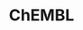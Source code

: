 ---
bigquery: https://console.cloud.google.com/bigquery?p=patents-public-data&d=ebi_chembl&page=dataset
citation: '"The ChEMBL database in 2017." Anna Gaulton, Anne Hersey, Michał Nowotka,
  A Patrícia Bento, Jon Chambers, David Mendez, Prudence Mutowo, Francis Atkinson,
  Louisa J Bellis, Elena Cibrián-Uhalte, Mark Davies, Nathan Dedman, Anneli Karlsson,
  María Paula Magariños, John P Overington, George Papadatos, Ines Smit, Andrew R
  Leach Nucleic acids Research (2017) 45 (Database Issue), D945-D954'
contributors: European Bioinformatics Institute
cost: None
description: ChEMBL Data is a manually curated database of small molecules used in
  drug discovery, including information about existing patented drugs.
documentation: 'schema: https://www.ebi.ac.uk/chembl/db_schema


  '
last_edit: Mon, 04 Apr 2022 19:07:30 GMT
location: https://console.cloud.google.com/marketplace/product/google_patents_public_datasets/chembl
maintained_by: EMBL-EBI, an outstation of European Molecular Biology Laboratory
related_publications: '

  ChEMBL: towards direct deposition of bioassay data.


  Mendez D, Gaulton A, Bento AP, Chambers J, De Veij M, Félix E, Magariños MP, Mosquera
  JF, Mutowo P, Nowotka M, Gordillo-Marañón M, Hunter F, Junco L, Mugumbate G, Rodriguez-Lopez
  M, Atkinson F, Bosc N, Radoux CJ, Segura-Cabrera A, Hersey A, Leach AR.


  — Nucleic Acids Res. 2019; 47(D1):D930-D940. doi: 10.1093/nar/gky1075

  '
schema_fields: '[''aidx'', ''substrate_record_id'', ''co_stem_id'', ''normal_range_min'',
  ''polymer_flag'', ''potential_duplicate'', ''published_relation'', ''caloha_id'',
  ''src_assay_id'', ''mol_atc_id'', ''usan_substem'', ''helm_notation'', ''label'',
  ''patent_id'', ''stem_class'', ''path'', ''parent_type'', ''name'', ''type'', ''irac_class_id'',
  ''domain_type'', ''efo_id'', ''level4'', ''molecule_type'', ''data_validity_comment'',
  ''assay_source'', ''assay_param_id'', ''class_type'', ''patent_no'', ''nda_type'',
  ''company'', ''toid'', ''therapeutic_flag'', ''mol_frac_id'', ''mc_target_name'',
  ''compound_key'', ''mecref_id'', ''drug_record_id'', ''site_residues'', ''chembl_id'',
  ''downgraded'', ''domain_name'', ''standard_units'', ''dosage_form'', ''withdrawn_flag'',
  ''parameter_value'', ''assay_category'', ''activity_comment'', ''curated_by'', ''assay_tax_id'',
  ''warnref_id'', ''level2_description'', ''ddd_admr'', ''who_name'', ''product_id'',
  ''research_stem'', ''ass_cls_map_id'', ''targrel_id'', ''standard_value'', ''acd_logp'',
  ''who_extra'', ''prediction_method'', ''orig_description'', ''alert_name'', ''component_type'',
  ''parent_molregno'', ''res_stem_id'', ''full_molformula'', ''cell_name'', ''l4'',
  ''level1'', ''action_type'', ''atc_code'', ''year'', ''pubmed_id'', ''cellosaurus_id'',
  ''clo_id'', ''variant_id'', ''db_source'', ''source_domain_id'', ''idx'', ''short_name'',
  ''patent_use_code'', ''title'', ''component_id'', ''num_ro5_violations'', ''standard_flag'',
  ''strength'', ''status'', ''domain_id'', ''hrac_code'', ''targcomp_id'', ''assay_strain'',
  ''canonical_smiles'', ''accession'', ''irac_code'', ''mc_organism'', ''psa'', ''standard_type'',
  ''curation_comment'', ''set_name'', ''go_id'', ''value'', ''pchembl_value'', ''metabolite_record_id'',
  ''target_desc'', ''target_mapping'', ''bei'', ''doc_id'', ''standard_text_value'',
  ''applicant_full_name'', ''cell_ontology_id'', ''lle'', ''level5'', ''alert_id'',
  ''assay_desc'', ''mw_monoisotopic'', ''enzyme_tid'', ''assay_class_id'', ''ref_type'',
  ''mec_id'', ''domain_description'', ''sei'', ''warning_class'', ''warning_id'',
  ''description'', ''cell_id'', ''updated_by'', ''qudt_units'', ''level3_description'',
  ''hba_lipinski'', ''selectivity_comment'', ''hrac_class_id'', ''assay_type'', ''prod_pat_id'',
  ''l5'', ''authors'', ''usan_stem_id'', ''disease_efficacy'', ''first_page'', ''alert_set_id'',
  ''ro3_pass'', ''parenteral'', ''mc_target_type'', ''protclasssyn_id'', ''molfile'',
  ''creation_date'', ''entity_type'', ''parent_id'', ''inorganic_flag'', ''activity_count'',
  ''organism'', ''black_box_warning'', ''assay_cell_type'', ''met_comment'', ''volume'',
  ''assay_test_type'', ''previous_company'', ''start_position'', ''related_tid'',
  ''frac_class_id'', ''cx_most_apka'', ''num_lipinski_ro5_violations'', ''full_mwt'',
  ''mutation'', ''qed_weighted'', ''cl_lincs_id'', ''publication_number'', ''ref_url'',
  ''cell_description'', ''normal_range_max'', ''assay_id'', ''site_name'', ''src_short_name'',
  ''uo_units'', ''availability_type'', ''usan_year'', ''active_molregno'', ''trade_name'',
  ''aspect'', ''ingredient'', ''sitecomp_id'', ''withdrawn_reason'', ''confidence_score'',
  ''active_ingredient'', ''mechanism_comment'', ''le'', ''topical'', ''protein_class_desc'',
  ''hbd_lipinski'', ''alogp'', ''level2'', ''delist_flag'', ''cx_logp'', ''max_phase'',
  ''first_in_class'', ''bao_endpoint'', ''protein_class_id'', ''standard_upper_value'',
  ''heavy_atoms'', ''abstract'', ''protein_class_synonym'', ''assay_subcellular_fraction'',
  ''pathway_key'', ''withdrawn_year'', ''warning_year'', ''log_id'', ''updated_on'',
  ''molregno'', ''l8'', ''published_value'', ''l7'', ''uberon_id'', ''smid'', ''metref_id'',
  ''relationship_desc'', ''ap_id'', ''biocomp_id'', ''homologue'', ''bao_format'',
  ''ad_type'', ''comments'', ''standard_inchi_key'', ''ref_id'', ''src_id'', ''activity_id'',
  ''natural_product'', ''patent_expire_date'', ''rtb'', ''units'', ''prodrug'', ''met_id'',
  ''published_type'', ''mesh_id'', ''relationship'', ''annotation'', ''target_type'',
  ''subgroup'', ''oral'', ''predbind_id'', ''issue'', ''compound_name'', ''major_class'',
  ''class_level'', ''upper_value'', ''job_id'', ''dosed_ingredient'', ''journal'',
  ''cx_logd'', ''acd_logd'', ''num_alerts'', ''tid_fixed'', ''src_compound_id'', ''route'',
  ''source'', ''molecular_mechanism'', ''as_id'', ''l1'', ''drug_substance_flag'',
  ''aromatic_rings'', ''syn_type'', ''cpd_str_alert_id'', ''drugind_id'', ''bao_id'',
  ''db_version'', ''ridx'', ''cell_source_tissue'', ''component_synonym'', ''warning_type'',
  ''efo_term'', ''stat'', ''usan_stem_definition'', ''frac_code'', ''definition'',
  ''binding_site_comment'', ''synonyms'', ''mw_freebase'', ''cx_most_bpka'', ''entity_id'',
  ''species_group_flag'', ''actsm_id'', ''tax_id'', ''molecular_species'', ''mesh_heading'',
  ''hba'', ''pathway_id'', ''acd_most_bpka'', ''acd_most_apka'', ''l2'', ''formulation_id'',
  ''oc_id'', ''std_act_id'', ''l6'', ''tissue_id'', ''assay_tissue'', ''end_position'',
  ''ddd_comment'', ''mc_target_accession'', ''assay_organism'', ''cell_source_organism'',
  ''compsyn_id'', ''withdrawn_class'', ''parent_go_id'', ''standard_relation'', ''level1_description'',
  ''indref_id'', ''indication_class'', ''last_active'', ''sequence_md5sum'', ''hbd'',
  ''standard_inchi'', ''text_value'', ''tid'', ''drug_product_flag'', ''ddd_value'',
  ''isoform'', ''level3'', ''site_id'', ''cell_source_tax_id'', ''warning_description'',
  ''chebi_par_id'', ''mechanism_of_action'', ''warning_country'', ''approval_date'',
  ''confidence'', ''mc_tax_id'', ''result_flag'', ''parameter_type'', ''innovator_company'',
  ''doc_type'', ''withdrawn_country'', ''usan_stem'', ''ddd_id'', ''rgid'', ''last_page'',
  ''ddd_units'', ''max_phase_for_ind'', ''mol_hrac_id'', ''comp_go_id'', ''l3'', ''first_approval'',
  ''enzyme_name'', ''sequence'', ''version'', ''smarts'', ''published_units'', ''relationship_type'',
  ''doi'', ''met_conversion'', ''structure_type'', ''cidx'', ''record_id'', ''tbl'',
  ''level4_description'', ''src_description'', ''comp_class_id'', ''chirality'', ''submission_date'',
  ''relation'', ''mol_irac_id'', ''bto_id'', ''priority'', ''compd_id'', ''country'',
  ''pref_name'', ''stem'', ''molsyn_id'', ''direct_interaction'']'
shortname: chembl
tags:
- biotechnology
- health
- chemical
- bioinformatics
- medical
terms_of_use: CC BY-SA 3.0
title: ChEMBL
uuid: e232a192-965c-4ec9-904c-155b6dfe56c5
---